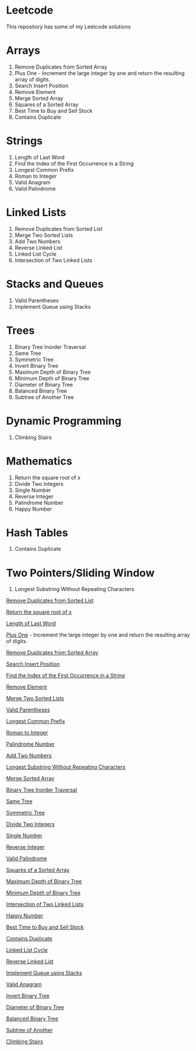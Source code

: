 # Leetcode
This repository has some of my Leetcode solutions

# Arrays
1. Remove Duplicates from Sorted Array
2. Plus One - Increment the large integer by one and return the resulting array of digits.
3. Search Insert Position
4. Remove Element
5. Merge Sorted Array
6. Squares of a Sorted Array
7. Best Time to Buy and Sell Stock
8. Contains Duplicate
   
# Strings
1. Length of Last Word
2. Find the Index of the First Occurrence in a String
3. Longest Common Prefix
4. Roman to Integer
5. Valid Anagram
6. Valid Palindrome
   
# Linked Lists
1. Remove Duplicates from Sorted List
2. Merge Two Sorted Lists
3. Add Two Numbers
4. Reverse Linked List
5. Linked List Cycle
6. Intersection of Two Linked Lists
   
# Stacks and Queues
1. Valid Parentheses
2. Implement Queue using Stacks
   
# Trees
1. Binary Tree Inorder Traversal
2. Same Tree
3. Symmetric Tree
4. Invert Binary Tree
5. Maximum Depth of Binary Tree
6. Minimum Depth of Binary Tree
7. Diameter of Binary Tree
8. Balanced Binary Tree
9. Subtree of Another Tree
    
# Dynamic Programming
1. Climbing Stairs
   
# Mathematics
1. Return the square root of x
2. Divide Two Integers
3. Single Number
4. Reverse Integer
5. Palindrome Number
6. Happy Number
   
# Hash Tables
1. Contains Duplicate
   
# Two Pointers/Sliding Window
1. Longest Substring Without Repeating Characters

[Remove Duplicates from Sorted List](https://github.com/AdityaManojMenon/Leetcode/tree/main/0083-remove-duplicates-from-sorted-list)

[Return the square root of x](https://github.com/AdityaManojMenon/Leetcode/tree/main/0069-sqrtx)

[Length of Last Word](https://github.com/AdityaManojMenon/Leetcode/tree/main/0058-length-of-last-word)

[Plus One](https://github.com/AdityaManojMenon/Leetcode/tree/main/0066-plus-one) - Increment the large integer by one and return the resulting array of digits.

[Remove Duplicates from Sorted Array](https://github.com/AdityaManojMenon/Leetcode/tree/main/0026-remove-duplicates-from-sorted-array)

[Search Insert Position](https://github.com/AdityaManojMenon/Leetcode/tree/main/0035-search-insert-position)


[Find the Index of the First Occurrence in a String](https://github.com/AdityaManojMenon/Leetcode/tree/main/0028-find-the-index-of-the-first-occurrence-in-a-string)

[Remove Element](https://github.com/AdityaManojMenon/Leetcode/tree/main/0027-remove-element)

[Merge Two Sorted Lists](https://github.com/AdityaManojMenon/Leetcode/tree/main/0021-merge-two-sorted-lists)

[Valid Parentheses](https://github.com/AdityaManojMenon/Leetcode/tree/main/0020-valid-parentheses)

[Longest Common Prefix](https://github.com/AdityaManojMenon/Leetcode/tree/main/0014-longest-common-prefix)

[Roman to Integer](https://github.com/AdityaManojMenon/Leetcode/tree/main/0013-roman-to-integer)

[Palindrome Number](https://github.com/AdityaManojMenon/Leetcode/tree/main/0009-palindrome-number)

[Add Two Numbers](https://github.com/AdityaManojMenon/Leetcode/tree/main/0002-add-two-numbers)

[Longest Substring Without Repeating Characters](https://github.com/AdityaManojMenon/Leetcode/tree/main/0003-longest-substring-without-repeating-characters)

[Merge Sorted Array](https://github.com/AdityaManojMenon/Leetcode/tree/main/0088-merge-sorted-array)

[Binary Tree Inorder Traversal](https://github.com/AdityaManojMenon/Leetcode/tree/main/0094-binary-tree-inorder-traversal)

[Same Tree](https://github.com/AdityaManojMenon/Leetcode/tree/main/0100-same-tree)

[Symmetric Tree](https://github.com/AdityaManojMenon/Leetcode/tree/main/0101-symmetric-tree)

[Divide Two Integers](https://github.com/AdityaManojMenon/Leetcode/tree/main/0029-divide-two-integers)

[Single Number](https://github.com/AdityaManojMenon/Leetcode/tree/main/0136-single-number)

[Reverse Integer](https://github.com/AdityaManojMenon/Leetcode/tree/main/0007-reverse-integer)

[Valid Palindrome](https://github.com/AdityaManojMenon/Leetcode/tree/main/0125-valid-palindrome)

[Squares of a Sorted Array](https://github.com/AdityaManojMenon/Leetcode/tree/main/0977-squares-of-a-sorted-array)

[Maximum Depth of Binary Tree](https://github.com/AdityaManojMenon/Leetcode/tree/main/0104-maximum-depth-of-binary-tree)

[Minimum Depth of Binary Tree](https://github.com/AdityaManojMenon/Leetcode/tree/main/0111-minimum-depth-of-binary-tree)

[Intersection of Two Linked Lists](https://github.com/AdityaManojMenon/Leetcode/tree/main/0160-intersection-of-two-linked-lists)

[Happy Number](https://github.com/AdityaManojMenon/Leetcode/tree/main/0202-happy-number)

[Best Time to Buy and Sell Stock](https://github.com/AdityaManojMenon/Leetcode/tree/main/0121-best-time-to-buy-and-sell-stock)

[Contains Duplicate](https://github.com/AdityaManojMenon/Leetcode/tree/main/0217-contains-duplicate)

[Linked List Cycle](https://github.com/AdityaManojMenon/Leetcode/tree/main/0141-linked-list-cycle)

[Reverse Linked List](https://github.com/AdityaManojMenon/Leetcode/tree/main/0206-reverse-linked-list)

[Implement Queue using Stacks](https://github.com/AdityaManojMenon/Leetcode/tree/main/0232-implement-queue-using-stacks)

[Valid Anagram](https://github.com/AdityaManojMenon/Leetcode/tree/main/0242-valid-anagram)

[Invert Binary Tree](https://github.com/AdityaManojMenon/Leetcode/tree/main/0226-invert-binary-tree)

[Diameter of Binary Tree](https://github.com/AdityaManojMenon/Leetcode/tree/main/0543-diameter-of-binary-tree)

[Balanced Binary Tree](https://github.com/AdityaManojMenon/Leetcode/tree/main/0110-balanced-binary-tree)

[Subtree of Another ](https://github.com/AdityaManojMenon/Leetcode/tree/main/0572-subtree-of-another-tree)

[Climbing Stairs](https://github.com/AdityaManojMenon/Leetcode/tree/main/0070-climbing-stairs)
